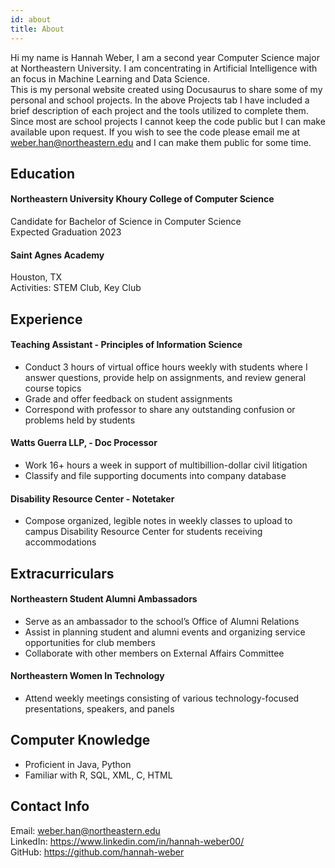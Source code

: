 ```yaml
---
id: about
title: About
---
```


Hi my name is Hannah Weber, I am a second year Computer Science major at Northeastern University. I am concentrating in Artificial Intelligence with an focus in Machine Learning and Data Science.  
This is my personal website created using Docusaurus to share some of my personal and school projects. 
In the above Projects tab I have included a brief description of each project and the tools utilized to complete them. 
Since most are school projects I cannot keep the code public but I can make available upon request. If you wish to see the code please email me  at weber.han@northeastern.edu and I can make them public for some time.

## Education
#### Northeastern University Khoury College of Computer Science
Candidate for Bachelor of Science in Computer Science \
Expected Graduation 2023

#### Saint Agnes Academy
Houston, TX \
Activities: STEM Club, Key Club

## Experience
#### Teaching Assistant - Principles of Information Science
- Conduct 3 hours of virtual office hours weekly with students where I answer questions, provide help on assignments, and review general course topics
- Grade and offer feedback on student assignments
- Correspond with professor to share any outstanding confusion or problems held by students     
#### Watts Guerra LLP, - Doc Processor
- Work 16+ hours a week in support of multibillion-dollar civil litigation
- Classify and file supporting documents into company database 
#### Disability Resource Center - Notetaker
- Compose organized, legible notes in weekly classes to upload to campus Disability Resource Center for students receiving accommodations

## Extracurriculars 
#### Northeastern Student Alumni Ambassadors    
- Serve as an ambassador to the school’s Office of Alumni Relations       
- Assist in planning student and alumni events and organizing service opportunities for club members
- Collaborate with other members on External Affairs Committee
#### Northeastern Women In Technology     
- Attend weekly meetings consisting of various technology-focused presentations, speakers, and panels

## Computer Knowledge
- Proficient in Java, Python
- Familiar with R, SQL, XML, C, HTML

## Contact Info
Email: weber.han@northeastern.edu \
LinkedIn: https://www.linkedin.com/in/hannah-weber00/ \
GitHub: https://github.com/hannah-weber

